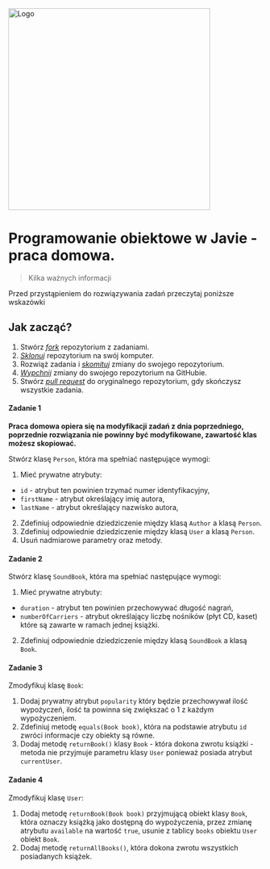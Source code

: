 <img alt="Logo" src="https://coderslab.pl/img/coderslab-logo.png" width="400">

# Programowanie obiektowe w Javie - praca domowa.

> Kilka ważnych informacji

Przed przystąpieniem do rozwiązywania zadań przeczytaj poniższe wskazówki

## Jak zacząć?

1. Stwórz [*fork*][forking] repozytorium z zadaniami.
2. [*Sklonuj*][ref-clone] repozytorium na swój komputer.
3. Rozwiąż zadania i [*skomituj*][ref-commit] zmiany do swojego repozytorium.
4. [*Wypchnij*][ref-push] zmiany do swojego repozytorium na GitHubie.
5. Stwórz [*pull request*][pull-request] do oryginalnego repozytorium, gdy skończysz wszystkie zadania.

#### Zadanie 1

**Praca domowa opiera się na modyfikacji zadań z dnia poprzedniego, poprzednie rozwiązania nie powinny być modyfikowane, zawartość klas możesz skopiować.**
 
 
Stwórz klasę `Person`, która ma spełniać następujące wymogi:
1. Mieć prywatne atrybuty:
 * `id` - atrybut ten powinien trzymać numer identyfikacyjny,
 * `firstName` - atrybut określający imię autora,
 * `lastName` - atrybut określający nazwisko autora,

2. Zdefiniuj odpowiednie dziedziczenie między klasą `Author` a klasą `Person`.
3. Zdefiniuj odpowiednie dziedziczenie między klasą `User` a klasą `Person`.
4. Usuń nadmiarowe parametry oraz metody.


#### Zadanie 2

Stwórz klasę `SoundBook`, która ma spełniać następujące wymogi:
1. Mieć prywatne atrybuty:
 * `duration` - atrybut ten powinien przechowywać długość nagrań,
 * `numberOfCarriers` - atrybut określający liczbę nośników (płyt CD, kaset) które są zawarte w ramach jednej książki.

2. Zdefiniuj odpowiednie dziedziczenie między klasą `SoundBook` a klasą `Book`.

#### Zadanie 3

Zmodyfikuj klasę `Book`:

1. Dodaj prywatny atrybut `popularity` który będzie przechowywał ilość wypożyczeń, ilość ta powinna się zwiększać o 1 z każdym wypożyczeniem.
2. Zdefiniuj metodę `equals(Book book)`, która na podstawie atrybutu `id` zwróci informacje czy obiekty są równe.
3. Dodaj metodę `returnBook()` klasy `Book` - która dokona zwrotu książki - metoda nie przyjmuje parametru klasy `User`
 ponieważ posiada atrybut `currentUser`.


#### Zadanie 4

Zmodyfikuj klasę `User`:

1. Dodaj metodę `returnBook(Book book)` przyjmującą obiekt klasy `Book`, która oznaczy książką jako dostępną do wypożyczenia,
 przez zmianę atrybutu `available` na wartość `true`, usunie z tablicy `books` obiektu `User` obiekt `Book`.
2. Dodaj metodę `returnAllBooks()`, która dokona zwrotu wszystkich posiadanych książek.



<!-- Links -->
[forking]: https://guides.github.com/activities/forking/
[ref-clone]: http://gitref.org/creating/#clone
[ref-commit]: http://gitref.org/basic/#commit
[ref-push]: http://gitref.org/remotes/#push
[pull-request]: https://help.github.com/articles/creating-a-pull-request
[ref-multiple-forms]: http://stackoverflow.com/a/14071321
